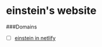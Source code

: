 # einstein's website

###Domains
- [ ] [einstein in netlify](https://www.einsteineducation.netlify.com)
